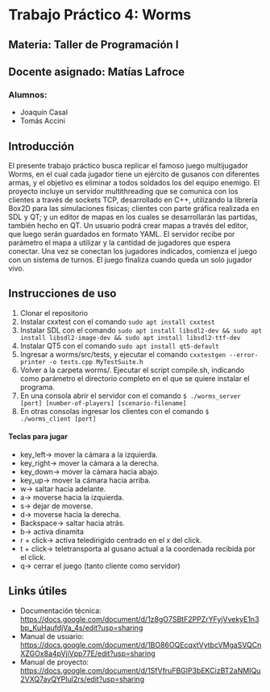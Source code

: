 # Trabajo Práctico 4: Worms
## Materia: Taller de Programación I
## Docente asignado: Matías Lafroce
### Alumnos:
* Joaquín Casal
* Tomás Accini

## Introducción
El presente trabajo práctico busca replicar el famoso juego multijugador Worms, en el cual cada jugador tiene un ejército de gusanos con diferentes armas, y el objetivo es eliminar a todos soldados los del equipo enemigo. El proyecto incluye un servidor multithreading que se comunica con los clientes a través de sockets TCP, desarrollado en C++, utilizando la librería Box2D para las simulaciones físicas; clientes con parte gráfica realizada en SDL y QT; y un editor de mapas en los cuales se desarrollarán las partidas, también hecho en QT. Un usuario podrá crear mapas a través del editor, que luego serán guardados en formato YAML. El servidor recibe por parámetro el mapa a utilizar y la cantidad de jugadores que espera conectar. Una vez se conectan los jugadores indicados, comienza el juego con un sistema de turnos. El juego finaliza cuando queda un solo jugador vivo.

## Instrucciones de uso
1. Clonar el repositorio
2. Instalar cxxtest con el comando `sudo apt install cxxtest`
3. Instalar SDL con el comando `sudo apt install libsdl2-dev && sudo apt install libsdl2-image-dev && sudo apt install libsdl2-ttf-dev`
4. Instalar QT5 con el comando `sudo apt install qt5-default`
5. Ingresar a worms/src/tests, y ejecutar el comando `cxxtestgen --error-printer -o tests.cpp MyTestSuite.h`
6. Volver a la carpeta worms/. Ejecutar el script compile.sh, indicando como parámetro el directorio completo en el que se quiere instalar el programa.
7. En una consola abrir el servidor con el comando
  `$ ./worms_server [port] [number-of-players] [scenario-filename]`
8. En otras consolas ingresar los clientes con el comando
  `$ ./worms_client [port]`


#### Teclas para jugar
* key_left-> mover la cámara a la izquierda.
* key_right-> mover la cámara a la derecha.
* key_down-> mover la cámara hacia abajo.
* key_up-> mover la cámara hacia arriba.
* w-> saltar hacia adelante.
* a-> moverse hacia la izquierda.
* s-> dejar de moverse.
* d-> moverse hacia la derecha.
* Backspace-> saltar hacia atrás.
* b-> activa dinamita
* r + click-> activa teledirigido centrado en el x del click.
* t + click-> teletransporta al gusano actual a la coordenada recibida por el click.
* q-> cerrar el juego (tanto cliente como servidor)

## Links útiles
* Documentación técnica: https://docs.google.com/document/d/1z8gO7SBtF2PPZrYFyjVvekyE1n3bp_KuHaufdjVa_4s/edit?usp=sharing
* Manual de usuario: https://docs.google.com/document/d/1BO86OQEcqxtVytbcVMgaSVQCnXZGOx8a4pVjiVpp77E/edit?usp=sharing
* Manual de proyecto: https://docs.google.com/document/d/1SfVfruFBGIP3bEKCizBT2aNMIQu2VXQ7ayQYPIul2rs/edit?usp=sharing
